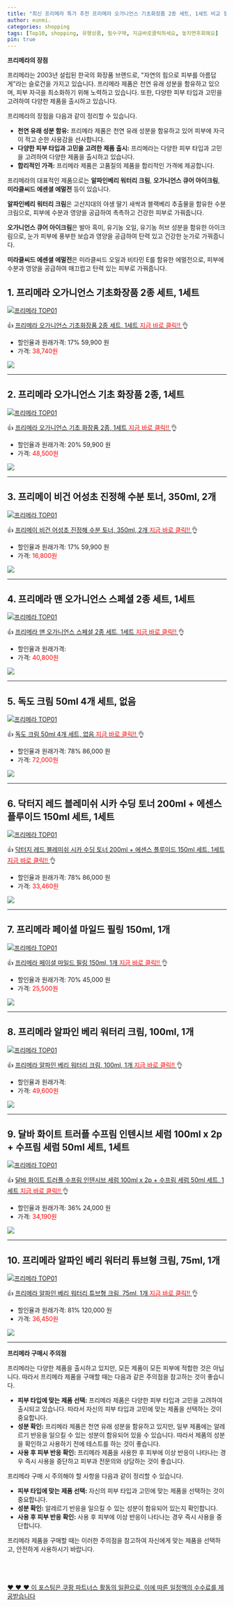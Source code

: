 ```yaml
---
title: "최신 프리메라 특가 추천 프리메라 오가니언스 기초화장품 2종 세트, 1세트 비교 장점"
author: eunmi.
categories: shopping
tags: [Top10, shopping, 유행상품, 필수구매, 지금바로클릭하세요, 놓치면후회해요]
pin: true
---
```

**프리메라의 장점**

프리메라는 2003년 설립된 한국의 화장품 브랜드로, "자연의 힘으로 피부를 아름답게"라는 슬로건을 가지고 있습니다. 프리메라 제품은 천연 유래 성분을 함유하고 있으며, 피부 자극을 최소화하기 위해 노력하고 있습니다. 또한, 다양한 피부 타입과 고민을 고려하여 다양한 제품을 출시하고 있습니다.

프리메라의 장점을 다음과 같이 정리할 수 있습니다.

* **천연 유래 성분 함유:** 프리메라 제품은 천연 유래 성분을 함유하고 있어 피부에 자극이 적고 순한 사용감을 선사합니다.
* **다양한 피부 타입과 고민을 고려한 제품 출시:** 프리메라는 다양한 피부 타입과 고민을 고려하여 다양한 제품을 출시하고 있습니다.
* **합리적인 가격:** 프리메라 제품은 고품질의 제품을 합리적인 가격에 제공합니다.

프리메라의 대표적인 제품으로는 **알파인베리 워터리 크림**, **오가니언스 큐어 아이크림**, **미라클씨드 에센셜 에멀전** 등이 있습니다.

**알파인베리 워터리 크림**은 고산지대의 야생 딸기 새싹과 블랙베리 추출물을 함유한 수분 크림으로, 피부에 수분과 영양을 공급하여 촉촉하고 건강한 피부로 가꿔줍니다.

**오가니언스 큐어 아이크림**은 발아 흑미, 유기농 오일, 유기농 허브 성분을 함유한 아이크림으로, 눈가 피부에 풍부한 보습과 영양을 공급하여 탄력 있고 건강한 눈가로 가꿔줍니다.

**미라클씨드 에센셜 에멀전**은 미라클씨드 오일과 비타민 E를 함유한 에멀전으로, 피부에 수분과 영양을 공급하여 매끄럽고 탄력 있는 피부로 가꿔줍니다.

   

## 1. 프리메라 오가니언스 기초화장품 2종 세트, 1세트

[![프리메라 TOP01](https://thumbnail7.coupangcdn.com/thumbnails/remote/230x230ex/image/vendor_inventory/4dbe/089d687f3e5dcee0dba17f7dd666c971c701e5ba7edc7c210660443f8aba.png)](https://link.coupang.com/re/AFFSDP?lptag=AF3617701&subid=GithubCoopas&pageKey=7417804453&traceid=V0-153&itemId=19235187109&vendorItemId=87200511448)


👍 [프리메라 오가니언스 기초화장품 2종 세트, 1세트 <font color=red> 지금 바로 클릭!! </font> ](https://link.coupang.com/re/AFFSDP?lptag=AF3617701&subid=GithubCoopas&pageKey=7417804453&traceid=V0-153&itemId=19235187109&vendorItemId=87200511448) 👌 


- 할인율과 원래가격: 17%  59,900   원
- 가격: <span style='color:red'>38,740원</span>

[![](/discount_price.png)](https://link.coupang.com/re/AFFSDP?lptag=AF3617701&subid=GithubCoopas&pageKey=7417804453&traceid=V0-153&itemId=19235187109&vendorItemId=87200511448)

---


   

## 2. 프리메라 오가니언스 기초 화장품 2종, 1세트

[![프리메라 TOP01](https://thumbnail6.coupangcdn.com/thumbnails/remote/230x230ex/image/retail/images/6682977727714698-38f696d9-7555-4299-9640-91327859e1ec.jpg)](https://link.coupang.com/re/AFFSDP?lptag=AF3617701&subid=GithubCoopas&pageKey=1546913076&traceid=V0-153&itemId=2648306453&vendorItemId=70639229278)


👍 [프리메라 오가니언스 기초 화장품 2종, 1세트 <font color=red> 지금 바로 클릭!! </font> ](https://link.coupang.com/re/AFFSDP?lptag=AF3617701&subid=GithubCoopas&pageKey=1546913076&traceid=V0-153&itemId=2648306453&vendorItemId=70639229278) 👌 


- 할인율과 원래가격: 20%  59,900   원
- 가격: <span style='color:red'>48,500원</span>

[![](/discount_price.png)](https://link.coupang.com/re/AFFSDP?lptag=AF3617701&subid=GithubCoopas&pageKey=1546913076&traceid=V0-153&itemId=2648306453&vendorItemId=70639229278)

---


   

## 3. 프리메이 비건 어성초 진정해 수분 토너, 350ml, 2개

[![프리메라 TOP01](https://thumbnail6.coupangcdn.com/thumbnails/remote/230x230ex/image/vendor_inventory/0d3f/8e27caa34aab9db6b80a1b4ced5dcc1b42d49d119d1a5205c33bcbc8aa3c.jpg)](https://link.coupang.com/re/AFFSDP?lptag=AF3617701&subid=GithubCoopas&pageKey=7044717268&traceid=V0-153&itemId=17431650172&vendorItemId=85008610413)


👍 [프리메이 비건 어성초 진정해 수분 토너, 350ml, 2개 <font color=red> 지금 바로 클릭!! </font> ](https://link.coupang.com/re/AFFSDP?lptag=AF3617701&subid=GithubCoopas&pageKey=7044717268&traceid=V0-153&itemId=17431650172&vendorItemId=85008610413) 👌 


- 할인율과 원래가격: 17%  59,900   원
- 가격: <span style='color:red'>16,800원</span>

[![](/discount_price.png)](https://link.coupang.com/re/AFFSDP?lptag=AF3617701&subid=GithubCoopas&pageKey=7044717268&traceid=V0-153&itemId=17431650172&vendorItemId=85008610413)

---


   

## 4. 프리메라 맨 오가니언스 스페셜 2종 세트, 1세트

[![프리메라 TOP01](https://thumbnail8.coupangcdn.com/thumbnails/remote/230x230ex/image/retail/images/2627953491093163-405832d2-4d49-4970-9516-4586c509db39.jpg)](https://link.coupang.com/re/AFFSDP?lptag=AF3617701&subid=GithubCoopas&pageKey=6641213955&traceid=V0-153&itemId=15181866201&vendorItemId=82403127072)


👍 [프리메라 맨 오가니언스 스페셜 2종 세트, 1세트 <font color=red> 지금 바로 클릭!! </font> ](https://link.coupang.com/re/AFFSDP?lptag=AF3617701&subid=GithubCoopas&pageKey=6641213955&traceid=V0-153&itemId=15181866201&vendorItemId=82403127072) 👌 


- 할인율과 원래가격: 
- 가격: <span style='color:red'>40,800원</span>

[![](/discount_price.png)](https://link.coupang.com/re/AFFSDP?lptag=AF3617701&subid=GithubCoopas&pageKey=6641213955&traceid=V0-153&itemId=15181866201&vendorItemId=82403127072)

---


   

## 5. 독도 크림 50ml 4개 세트, 없음

[![프리메라 TOP01](https://thumbnail8.coupangcdn.com/thumbnails/remote/230x230ex/image/vendor_inventory/0c33/319b7db93aae7111a76af6371c25427b9af7f9954c249450b1fca64294f3.jpg)](https://link.coupang.com/re/AFFSDP?lptag=AF3617701&subid=GithubCoopas&pageKey=7685342510&traceid=V0-153&itemId=20536814806&vendorItemId=87613516328)


👍 [독도 크림 50ml 4개 세트, 없음 <font color=red> 지금 바로 클릭!! </font> ](https://link.coupang.com/re/AFFSDP?lptag=AF3617701&subid=GithubCoopas&pageKey=7685342510&traceid=V0-153&itemId=20536814806&vendorItemId=87613516328) 👌 


- 할인율과 원래가격: 78%  86,000   원
- 가격: <span style='color:red'>72,000원</span>

[![](/discount_price.png)](https://link.coupang.com/re/AFFSDP?lptag=AF3617701&subid=GithubCoopas&pageKey=7685342510&traceid=V0-153&itemId=20536814806&vendorItemId=87613516328)

---


   

## 6. 닥터지 레드 블레미쉬 시카 수딩 토너 200ml + 에센스 플루이드 150ml 세트, 1세트

[![프리메라 TOP01](https://thumbnail7.coupangcdn.com/thumbnails/remote/230x230ex/image/retail/images/6585596385228208-fe78cf65-7f59-44c4-8b6a-abb4fb461b68.jpg)](https://link.coupang.com/re/AFFSDP?lptag=AF3617701&subid=GithubCoopas&pageKey=6543627791&traceid=V0-153&itemId=14579392052&vendorItemId=81821492138)


👍 [닥터지 레드 블레미쉬 시카 수딩 토너 200ml + 에센스 플루이드 150ml 세트, 1세트 <font color=red> 지금 바로 클릭!! </font> ](https://link.coupang.com/re/AFFSDP?lptag=AF3617701&subid=GithubCoopas&pageKey=6543627791&traceid=V0-153&itemId=14579392052&vendorItemId=81821492138) 👌 


- 할인율과 원래가격: 78%  86,000   원
- 가격: <span style='color:red'>33,460원</span>

[![](/discount_price.png)](https://link.coupang.com/re/AFFSDP?lptag=AF3617701&subid=GithubCoopas&pageKey=6543627791&traceid=V0-153&itemId=14579392052&vendorItemId=81821492138)

---


   

## 7. 프리메라 페이셜 마일드 필링 150ml, 1개

[![프리메라 TOP01](https://thumbnail10.coupangcdn.com/thumbnails/remote/230x230ex/image/retail/images/2613478747063160-4674156c-f742-4698-80bf-7cfeda7c996f.jpg)](https://link.coupang.com/re/AFFSDP?lptag=AF3617701&subid=GithubCoopas&pageKey=6156011590&traceid=V0-153&itemId=11915492656&vendorItemId=80577708652)


👍 [프리메라 페이셜 마일드 필링 150ml, 1개 <font color=red> 지금 바로 클릭!! </font> ](https://link.coupang.com/re/AFFSDP?lptag=AF3617701&subid=GithubCoopas&pageKey=6156011590&traceid=V0-153&itemId=11915492656&vendorItemId=80577708652) 👌 


- 할인율과 원래가격: 70%  45,000   원
- 가격: <span style='color:red'>25,500원</span>

[![](/discount_price.png)](https://link.coupang.com/re/AFFSDP?lptag=AF3617701&subid=GithubCoopas&pageKey=6156011590&traceid=V0-153&itemId=11915492656&vendorItemId=80577708652)

---


   

## 8. 프리메라 알파인 베리 워터리 크림, 100ml, 1개

[![프리메라 TOP01](https://thumbnail7.coupangcdn.com/thumbnails/remote/230x230ex/image/retail/images/2023/04/25/15/6/f787425d-9394-4ac8-8b3b-ca3c6cba619b.jpg)](https://link.coupang.com/re/AFFSDP?lptag=AF3617701&subid=GithubCoopas&pageKey=2299691293&traceid=V0-153&itemId=18643066512&vendorItemId=85778124993)


👍 [프리메라 알파인 베리 워터리 크림, 100ml, 1개 <font color=red> 지금 바로 클릭!! </font> ](https://link.coupang.com/re/AFFSDP?lptag=AF3617701&subid=GithubCoopas&pageKey=2299691293&traceid=V0-153&itemId=18643066512&vendorItemId=85778124993) 👌 


- 할인율과 원래가격: 
- 가격: <span style='color:red'>49,600원</span>

[![](/discount_price.png)](https://link.coupang.com/re/AFFSDP?lptag=AF3617701&subid=GithubCoopas&pageKey=2299691293&traceid=V0-153&itemId=18643066512&vendorItemId=85778124993)

---


   

## 9. 달바 화이트 트러플 수프림 인텐시브 세럼 100ml x 2p + 수프림 세럼 50ml 세트, 1세트

[![프리메라 TOP01](https://thumbnail8.coupangcdn.com/thumbnails/remote/230x230ex/image/retail/images/3227794821051192-32e17947-66b1-4b84-a0f1-1c4dbbb1cb63.png)](https://link.coupang.com/re/AFFSDP?lptag=AF3617701&subid=GithubCoopas&pageKey=6137107889&traceid=V0-153&itemId=11744003733&vendorItemId=79017906112)


👍 [달바 화이트 트러플 수프림 인텐시브 세럼 100ml x 2p + 수프림 세럼 50ml 세트, 1세트 <font color=red> 지금 바로 클릭!! </font> ](https://link.coupang.com/re/AFFSDP?lptag=AF3617701&subid=GithubCoopas&pageKey=6137107889&traceid=V0-153&itemId=11744003733&vendorItemId=79017906112) 👌 


- 할인율과 원래가격: 36%  24,000   원
- 가격: <span style='color:red'>34,190원</span>

[![](/discount_price.png)](https://link.coupang.com/re/AFFSDP?lptag=AF3617701&subid=GithubCoopas&pageKey=6137107889&traceid=V0-153&itemId=11744003733&vendorItemId=79017906112)

---


   

## 10. 프리메라 알파인 베리 워터리 튜브형 크림, 75ml, 1개

[![프리메라 TOP01](https://thumbnail8.coupangcdn.com/thumbnails/remote/230x230ex/image/retail/images/1195666099412856-4407f9ba-c2b2-4ca2-8108-8a5a48fa82ac.jpg)](https://link.coupang.com/re/AFFSDP?lptag=AF3617701&subid=GithubCoopas&pageKey=6056153151&traceid=V0-153&itemId=11118023732&vendorItemId=71946060816)


👍 [프리메라 알파인 베리 워터리 튜브형 크림, 75ml, 1개 <font color=red> 지금 바로 클릭!! </font> ](https://link.coupang.com/re/AFFSDP?lptag=AF3617701&subid=GithubCoopas&pageKey=6056153151&traceid=V0-153&itemId=11118023732&vendorItemId=71946060816) 👌 


- 할인율과 원래가격: 81%  120,000   원
- 가격: <span style='color:red'>36,450원</span>

[![](/discount_price.png)](https://link.coupang.com/re/AFFSDP?lptag=AF3617701&subid=GithubCoopas&pageKey=6056153151&traceid=V0-153&itemId=11118023732&vendorItemId=71946060816)

---
**프리메라 구매시 주의점**

프리메라는 다양한 제품을 출시하고 있지만, 모든 제품이 모든 피부에 적합한 것은 아닙니다. 따라서 프리메라 제품을 구매할 때는 다음과 같은 주의점을 참고하는 것이 좋습니다.

* **피부 타입에 맞는 제품 선택:** 프리메라 제품은 다양한 피부 타입과 고민을 고려하여 출시되고 있습니다. 따라서 자신의 피부 타입과 고민에 맞는 제품을 선택하는 것이 중요합니다.
* **성분 확인:** 프리메라 제품은 천연 유래 성분을 함유하고 있지만, 일부 제품에는 알레르기 반응을 일으킬 수 있는 성분이 함유되어 있을 수 있습니다. 따라서 제품의 성분을 확인하고 사용하기 전에 테스트를 하는 것이 좋습니다.
* **사용 후 피부 반응 확인:** 프리메라 제품을 사용한 후 피부에 이상 반응이 나타나는 경우 즉시 사용을 중단하고 피부과 전문의와 상담하는 것이 좋습니다.

프리메라 구매 시 주의해야 할 사항을 다음과 같이 정리할 수 있습니다.

* **피부 타입에 맞는 제품 선택:** 자신의 피부 타입과 고민에 맞는 제품을 선택하는 것이 중요합니다.
* **성분 확인:** 알레르기 반응을 일으킬 수 있는 성분이 함유되어 있는지 확인합니다.
* **사용 후 피부 반응 확인:** 사용 후 피부에 이상 반응이 나타나는 경우 즉시 사용을 중단합니다.

프리메라 제품을 구매할 때는 이러한 주의점을 참고하여 자신에게 맞는 제품을 선택하고, 안전하게 사용하시기 바랍니다.<br><br><br><br><br> [ ❤ ❤ ❤ 이 포스팅은 쿠팡 파트너스 활동의 일환으로, 이에 따른 일정액의 수수료를 제공받습니다](https://link.coupang.com/a/bcEFyh)